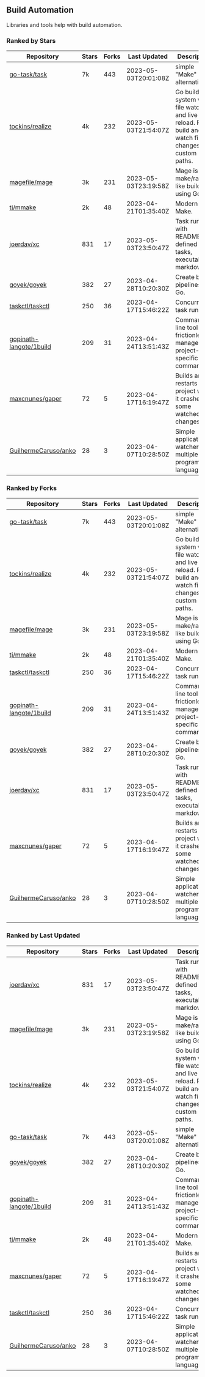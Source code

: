 ## Build Automation

Libraries and tools help with build automation.

### Ranked by Stars

| Repository | Stars | Forks | Last Updated | Description | 
|------------|-------|-------|--------------|-------------|
| [go-task/task](https://github.com/go-task/task) | 7k | 443 | 2023-05-03T20:01:08Z |  simple "Make" alternative. |
| [tockins/realize](https://github.com/tockins/realize) | 4k | 232 | 2023-05-03T21:54:07Z |  Go build a system with file watchers and live to reload. Run, build and watch file changes with custom paths. |
| [magefile/mage](https://github.com/magefile/mage) | 3k | 231 | 2023-05-03T23:19:58Z |  Mage is a make/rake-like build tool using Go. |
| [tj/mmake](https://github.com/tj/mmake) | 2k | 48 | 2023-04-21T01:35:40Z |  Modern Make. |
| [joerdav/xc](https://github.com/joerdav/xc) | 831 | 17 | 2023-05-03T23:50:47Z |  Task runner with README.md defined tasks, executable markdown. |
| [goyek/goyek](https://github.com/goyek/goyek) | 382 | 27 | 2023-04-28T10:20:30Z |  Create build pipelines in Go. |
| [taskctl/taskctl](https://github.com/taskctl/taskctl) | 250 | 36 | 2023-04-17T15:46:22Z |  Concurrent task runner. |
| [gopinath-langote/1build](https://github.com/gopinath-langote/1build) | 209 | 31 | 2023-04-24T13:51:43Z |  Command line tool to frictionlessly manage project-specific commands. |
| [maxcnunes/gaper](https://github.com/maxcnunes/gaper) | 72 | 5 | 2023-04-17T16:19:47Z |  Builds and restarts a Go project when it crashes or some watched file changes. |
| [GuilhermeCaruso/anko](https://github.com/GuilhermeCaruso/anko) | 28 | 3 | 2023-04-07T10:28:50Z |  Simple application watcher for multiple programming languages. |

### Ranked by Forks

| Repository | Stars | Forks | Last Updated | Description | 
|------------|-------|-------|--------------|-------------|
| [go-task/task](https://github.com/go-task/task) | 7k | 443 | 2023-05-03T20:01:08Z |  simple "Make" alternative. |
| [tockins/realize](https://github.com/tockins/realize) | 4k | 232 | 2023-05-03T21:54:07Z |  Go build a system with file watchers and live to reload. Run, build and watch file changes with custom paths. |
| [magefile/mage](https://github.com/magefile/mage) | 3k | 231 | 2023-05-03T23:19:58Z |  Mage is a make/rake-like build tool using Go. |
| [tj/mmake](https://github.com/tj/mmake) | 2k | 48 | 2023-04-21T01:35:40Z |  Modern Make. |
| [taskctl/taskctl](https://github.com/taskctl/taskctl) | 250 | 36 | 2023-04-17T15:46:22Z |  Concurrent task runner. |
| [gopinath-langote/1build](https://github.com/gopinath-langote/1build) | 209 | 31 | 2023-04-24T13:51:43Z |  Command line tool to frictionlessly manage project-specific commands. |
| [goyek/goyek](https://github.com/goyek/goyek) | 382 | 27 | 2023-04-28T10:20:30Z |  Create build pipelines in Go. |
| [joerdav/xc](https://github.com/joerdav/xc) | 831 | 17 | 2023-05-03T23:50:47Z |  Task runner with README.md defined tasks, executable markdown. |
| [maxcnunes/gaper](https://github.com/maxcnunes/gaper) | 72 | 5 | 2023-04-17T16:19:47Z |  Builds and restarts a Go project when it crashes or some watched file changes. |
| [GuilhermeCaruso/anko](https://github.com/GuilhermeCaruso/anko) | 28 | 3 | 2023-04-07T10:28:50Z |  Simple application watcher for multiple programming languages. |

### Ranked by Last Updated

| Repository | Stars | Forks | Last Updated | Description | 
|------------|-------|-------|--------------|-------------|
| [joerdav/xc](https://github.com/joerdav/xc) | 831 | 17 | 2023-05-03T23:50:47Z |  Task runner with README.md defined tasks, executable markdown. |
| [magefile/mage](https://github.com/magefile/mage) | 3k | 231 | 2023-05-03T23:19:58Z |  Mage is a make/rake-like build tool using Go. |
| [tockins/realize](https://github.com/tockins/realize) | 4k | 232 | 2023-05-03T21:54:07Z |  Go build a system with file watchers and live to reload. Run, build and watch file changes with custom paths. |
| [go-task/task](https://github.com/go-task/task) | 7k | 443 | 2023-05-03T20:01:08Z |  simple "Make" alternative. |
| [goyek/goyek](https://github.com/goyek/goyek) | 382 | 27 | 2023-04-28T10:20:30Z |  Create build pipelines in Go. |
| [gopinath-langote/1build](https://github.com/gopinath-langote/1build) | 209 | 31 | 2023-04-24T13:51:43Z |  Command line tool to frictionlessly manage project-specific commands. |
| [tj/mmake](https://github.com/tj/mmake) | 2k | 48 | 2023-04-21T01:35:40Z |  Modern Make. |
| [maxcnunes/gaper](https://github.com/maxcnunes/gaper) | 72 | 5 | 2023-04-17T16:19:47Z |  Builds and restarts a Go project when it crashes or some watched file changes. |
| [taskctl/taskctl](https://github.com/taskctl/taskctl) | 250 | 36 | 2023-04-17T15:46:22Z |  Concurrent task runner. |
| [GuilhermeCaruso/anko](https://github.com/GuilhermeCaruso/anko) | 28 | 3 | 2023-04-07T10:28:50Z |  Simple application watcher for multiple programming languages. |

